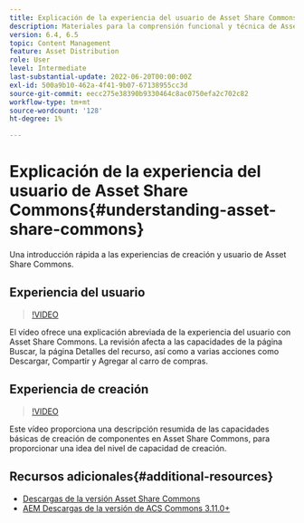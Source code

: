 ```yaml
---
title: Explicación de la experiencia del usuario de Asset Share Commons
description: Materiales para la comprensión funcional y técnica de Assets Share Commons
version: 6.4, 6.5
topic: Content Management
feature: Asset Distribution
role: User
level: Intermediate
last-substantial-update: 2022-06-20T00:00:00Z
exl-id: 500a9b10-462a-4f41-9b07-67138955cc3d
source-git-commit: eecc275e38390b9330464c8ac0750efa2c702c82
workflow-type: tm+mt
source-wordcount: '128'
ht-degree: 1%

---
```


# Explicación de la experiencia del usuario de Asset Share Commons{#understanding-asset-share-commons}

Una introducción rápida a las experiencias de creación y usuario de Asset Share Commons.

## Experiencia del usuario

>[!VIDEO](https://video.tv.adobe.com/v/20497?quality=12&learn=on)

El vídeo ofrece una explicación abreviada de la experiencia del usuario con Asset Share Commons. La revisión afecta a las capacidades de la página Buscar, la página Detalles del recurso, así como a varias acciones como Descargar, Compartir y Agregar al carro de compras.

## Experiencia de creación

>[!VIDEO](https://video.tv.adobe.com/v/20498?quality=12&learn=on)

Este vídeo proporciona una descripción resumida de las capacidades básicas de creación de componentes en Asset Share Commons, para proporcionar una idea del nivel de capacidad de creación.

## Recursos adicionales{#additional-resources}

* [Descargas de la versión Asset Share Commons](https://github.com/Adobe-Marketing-Cloud/asset-share-commons/releases)
* [AEM Descargas de la versión de ACS Commons 3.11.0+](https://github.com/Adobe-Consulting-Services/acs-aem-commons/releases)
